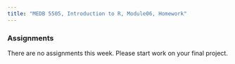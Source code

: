 ```yaml
---
title: "MEDB 5505, Introduction to R, Module06, Homework"
---
```


### Assignments

There are no assignments this week. Please start work on your final project.
